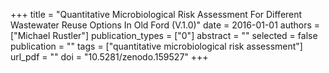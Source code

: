 +++
title = "Quantitative Microbiological Risk Assessment For Different Wastewater Reuse Options In Old Ford (V.1.0)"
date = 2016-01-01
authors = ["Michael Rustler"]
publication_types = ["0"]
abstract = ""
selected = false
publication = ""
tags = ["quantitative microbiological risk assessment"]
url_pdf = ""
doi = "10.5281/zenodo.159527"
+++


